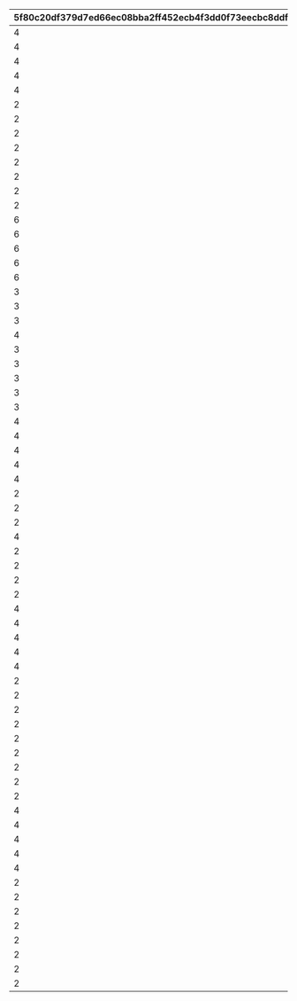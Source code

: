 |5f80c20df379d7ed66ec08bba2ff452ecb4f3dd0f73eecbc8ddfa9ce84cf5ee0|b21ddf7d10964d669ba4aa0ea8de610869b3c8e54cae893410a9aec613b36375|3e289c499f78cd605cfd25a888b7703e2c2b18c43aadaefa45b1f7c21ea34a51|541d0afc59ea73106f4fdfbe20a9b9283e3cde858a9a6394b1d1cfb8d924bb0a|
| --- | --- | --- | --- |
|4|1|180701|1001|
|4|2|180701|1002|
|4|3|180701|1003|
|4|4|180701|1004|
|4|5|180701|1005|
|2|6|180701|1014|
|2|7|180701|1015|
|2|8|180701|1016|
|2|9|180701|1017|
|2|10|180701|1010|
|2|11|180701|1011|
|2|12|180701|1012|
|2|13|180701|1013|
|6|14|180801|1001|
|6|15|180801|1002|
|6|16|180801|1003|
|6|17|180801|1004|
|6|18|180801|1005|
|3|19|180801|1014|
|3|20|180801|1015|
|3|21|180801|1016|
|4|22|180801|1017|
|3|23|180801|1010|
|3|24|180801|1011|
|3|25|180801|1012|
|3|26|180801|1013|
|3|27|180801|1009|
|4|28|180901|1001|
|4|29|180901|1002|
|4|30|180901|1003|
|4|31|180901|1004|
|4|32|180901|1005|
|2|33|180901|1014|
|2|34|180901|1015|
|2|35|180901|1016|
|4|36|180901|1017|
|2|37|180901|1010|
|2|38|180901|1011|
|2|39|180901|1012|
|2|40|180901|1013|
|4|41|181001|1001|
|4|42|181001|1002|
|4|43|181001|1003|
|4|44|181001|1004|
|4|45|181001|1005|
|2|46|181001|1009|
|2|47|181001|1010|
|2|48|181001|1011|
|2|49|181001|1012|
|2|50|181001|1013|
|2|51|181001|1014|
|2|52|181001|1015|
|2|53|181001|1016|
|2|54|181001|1017|
|4|55|181101|1001|
|4|56|181101|1002|
|4|57|181101|1003|
|4|58|181101|1004|
|4|59|181101|1005|
|2|60|181101|1009|
|2|61|181101|1010|
|2|62|181101|1012|
|2|63|181101|1013|
|2|64|181101|1014|
|2|65|181101|1015|
|2|66|181101|1016|
|2|67|181101|1017|